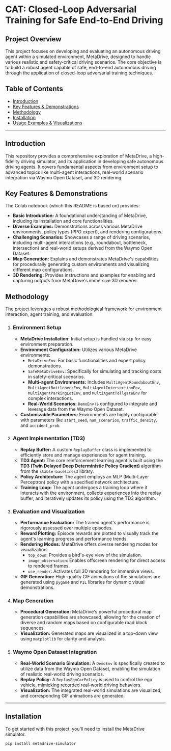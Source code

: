 # CAT: Closed-Loop Adversarial Training for Safe End-to-End Driving

## Project Overview

This project focuses on developing and evaluating an autonomous driving agent within a simulated environment, MetaDrive, designed to handle various realistic and safety-critical driving scenarios. The core objective is to build a robust agent capable of safe, end-to-end autonomous driving through the application of closed-loop adversarial training techniques.

## Table of Contents

- [Introduction](#introduction)
- [Key Features & Demonstrations](#key-features--demonstrations)
- [Methodology](#methodology)
- [Installation](#installation)
- [Usage Examples & Visualizations](#usage-examples--visualizations)

---

## Introduction

This repository provides a comprehensive exploration of MetaDrive, a high-fidelity driving simulator, and its application in developing safe autonomous driving agents. It covers fundamental aspects from environment setup to advanced topics like multi-agent interactions, real-world scenario integration via Waymo Open Dataset, and 3D rendering.

## Key Features & Demonstrations

The Colab notebook (which this README is based on) provides:

* **Basic Introduction:** A foundational understanding of MetaDrive, including its installation and core functionalities.
* **Diverse Examples:** Demonstrations across various MetaDrive environments, policy types (PPO expert), and rendering configurations.
* **Challenging Scenarios:** Showcases a range of driving scenarios, including multi-agent interactions (e.g., roundabout, bottleneck, intersection) and real-world setups derived from the Waymo Open Dataset.
* **Map Generation:** Explains and demonstrates MetaDrive's capabilities for procedurally generating custom environments and visualizing different map configurations.
* **3D Rendering:** Provides instructions and examples for enabling and capturing outputs from MetaDrive's immersive 3D renderer.

## Methodology

The project leverages a robust methodological framework for environment interaction, agent training, and evaluation:

1.  ### Environment Setup
    * **MetaDrive Installation:** Initial setup is handled via `pip` for easy environment preparation.
    * **Environment Configuration:** Utilizes various MetaDrive environments:
        * `MetaDriveEnv`: For basic functionalities and expert policy demonstrations.
        * `SafeMetaDriveEnv`: Specifically for simulating and tracking costs in safety-critical scenarios.
        * **Multi-agent Environments:** Includes `MultiAgentRoundaboutEnv`, `MultiAgentBottleneckEnv`, `MultiAgentIntersectionEnv`, `MultiAgentParkingLotEnv`, and `MultiAgentTollgateEnv` for complex interactions.
        * **Real-World Scenarios:** `DemoEnv` is configured to integrate and leverage data from the Waymo Open Dataset.
    * **Customizable Parameters:** Environments are highly configurable with parameters like `start_seed`, `num_scenarios`, `traffic_density`, and `accident_prob`.

2.  ### Agent Implementation (TD3)
    * **Replay Buffer:** A custom `ReplayBuffer` class is implemented to efficiently store and manage experiences for agent training.
    * **TD3 Agent:** The core reinforcement learning agent is built using the **TD3 (Twin Delayed Deep Deterministic Policy Gradient)** algorithm from the `stable-baselines3` library.
    * **Policy Architecture:** The agent employs an MLP (Multi-Layer Perceptron) policy with a specified network architecture.
    * **Training Loop:** The agent undergoes a training loop where it interacts with the environment, collects experiences into the replay buffer, and iteratively updates its policy using the TD3 algorithm.

3.  ### Evaluation and Visualization
    * **Performance Evaluation:** The trained agent's performance is rigorously assessed over multiple episodes.
    * **Reward Plotting:** Episode rewards are plotted to visually track the agent's learning progress and performance trends.
    * **Rendering Modes:** MetaDrive offers diverse rendering modes for visualization:
        * `top_down`: Provides a bird's-eye view of the simulation.
        * `image_observation`: Enables offscreen rendering for direct access to rendered frames.
        * `use_render`: Activates full 3D rendering for immersive views.
    * **GIF Generation:** High-quality GIF animations of the simulations are generated using `pygame` and `PIL` libraries for dynamic visual demonstrations.

4.  ### Map Generation
    * **Procedural Generation:** MetaDrive's powerful procedural map generation capabilities are showcased, allowing for the creation of diverse and random maps based on configurable road block sequences.
    * **Visualization:** Generated maps are visualized in a top-down view using `matplotlib` for clarity and analysis.

5.  ### Waymo Open Dataset Integration
    * **Real-World Scenario Simulation:** A `DemoEnv` is specifically created to utilize data from the Waymo Open Dataset, enabling the simulation of realistic real-world driving scenarios.
    * **Replay Policy:** A `ReplayEgoCarPolicy` is used to control the ego vehicle, mimicking recorded real-world driving behaviors.
    * **Visualization:** The integrated real-world simulations are visualized, and corresponding GIF animations are generated.

---

## Installation

To get started with this project, you'll need to install the MetaDrive simulator.

```bash
pip install metadrive-simulator
